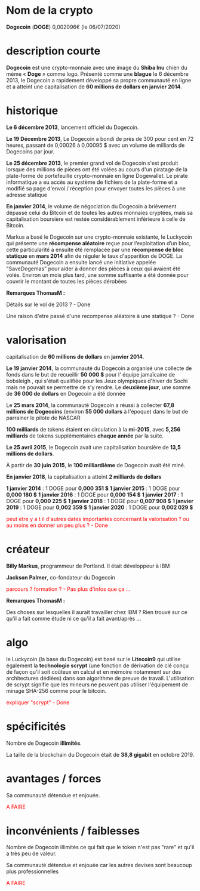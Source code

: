 # Nom de la crypto

**Dogecoin** (**DOGE**) 0,002096€ (le 06/07/2020)

# description courte

**Dogecoin** est une crypto-monnaie avec une image du **Shiba Inu** chien du mème « **Doge** » comme logo. Présenté comme une **blague** le 6 décembre 2013, le Dogecoin a rapidement développé sa propre communauté en ligne et a atteint une capitalisation de **60 millions de dollars en janvier 2014**.

# historique

**Le 6 décembre 2013**, lancement officiel du Dogecoin.

**Le 19 Décembre 2013**, Le Dogecoin a bondi de près de 300 pour cent en 72 heures, passant de 0,00026 à 0,00095 $ avec un volume de milliards de Dogecoins par jour.

**Le 25 décembre 2013**, le premier grand vol de Dogecoin s'est produit lorsque des millions de pièces ont été volées au cours d'un piratage de la plate-forme de portefeuille crypto-monnaie en ligne Dogewallet. Le pirate informatique a eu accès au système de fichiers de la plate-forme et a modifié sa page d'envoi / réception pour envoyer toutes les pièces à une adresse statique

**En janvier 2014**, le volume de négociation du Dogecoin a brièvement dépassé celui du Bitcoin et de toutes les autres monnaies cryptées, mais sa capitalisation boursière est restée considérablement inférieure à celle de Bitcoin.

Markus a basé le Dogecoin sur une crypto-monnaie existante, le Luckycoin qui présente une **récompense aléatoire** reçue pour l’exploitation d’un bloc, cette particularité a ensuite été remplacée par une **récompense de bloc statique** en **mars 2014** afin de réguler le taux d'apparition de DOGE. La communauté Dogecoin a ensuite lancé une initiative appelée "SaveDogemas" pour aider à donner des pièces à ceux qui avaient été volés. Environ un mois plus tard, une somme suffisante a été donnée pour couvrir le montant de toutes les pièces dérobées

<strong>Remarques ThomasM :</strong>
<p> Détails sur le vol de 2013 ? - Done</p>
<p> Une raison d'etre passé d'une recompense aléatoire à une statique  ? - Done</p>

# valorisation

capitalisation de **60 millions de dollars** en **janvier 2014**.

**Le 19 janvier 2014**, la communauté du Dogecoin a organisé une collecte de fonds dans le but de recueillir **50 000 $** pour l' équipe jamaïcaine de bobsleigh , qui s'était qualifiée pour les Jeux olympiques d'hiver de Sochi mais ne pouvait se permettre de s'y rendre. Le **deuxième jour**, une somme de **36 000 de dollars** en Dogecoin a été donnée

Le **25 mars 2014**, la communauté Dogecoin a réussi à collecter **67,8 millions de Dogecoins** (environ **55 000 dollars** à l'époque) dans le but de parrainer le pilote de NASCAR

**100 milliards** de tokens étaient en circulation à la **mi-2015**, avec **5,256 milliards** de tokens supplémentaires **chaque année** par la suite.

**Le 25 avril 2015**, le Dogecoin avait une capitalisation boursière de **13,5 millions de dollars**.

À partir de **30 juin 2015**, le **100 milliardième** de Dogecoin avait été miné.

**En janvier 2018**, la capitalisation a atteint **2 milliards de dollars**

**1 janvier 2014** : 1 DOGE pour **0,000 351 $**
**1 janvier 2015** : 1 DOGE pour **0,000 180 $**
**1 janvier 2016** : 1 DOGE pour **0,000 154 $**
**1 janvier 2017** : 1 DOGE pour **0,000 225 $**
**1 janvier 2018** : 1 DOGE pour **0,007 908 $**
**1 janvier 2019** : 1 DOGE pour **0,002 359 $**
**1 janvier 2020** : 1 DOGE pour **0,002 029 $**

<p style="color: red">peut etre y a t il d'autres dates importantes concernant la valorisation ? ou au moins en donner un peu plus ? - Done</p>

# créateur

**Billy Markus**, programmeur de Portland. Il était développeur à IBM

**Jackson Palmer**, co-fondateur du Dogecoin

<p style="color: red">parcours ? formation ? - Pas plus d'infos que ça ...</p>

<strong>Remarques ThomasM :</strong>
<p> Des choses sur lesquelles il aurait travailler chez IBM ? Rien trouvé sur ce qu'il a fait comme étude ni ce qu'il a fait avant/après ...</p>

# algo

le Luckycoin (la base du Dogecoin) est basé sur le **Litecoin9** qui utilise également la **technologie scrypt** (une fonction de dérivation de clé conçu de façon qu'il soit coûteux en calcul et en mémoire notamment sur des architectures dédiées) dans son algorithme de preuve de travail. 
L'utilisation de scrypt signifie que les mineurs ne peuvent pas utiliser l'équipement de minage SHA-256 comme pour le bitcoin.

<p style="color: red">expliquer "scrypt" - Done</p>


# spécificités

Nombre de Dogecoin **illimités**.

La taille de la blockchain du Dogecoin était de **38,8 gigabit** en octobre 2019.

# avantages / forces

Sa communauté détendue et enjouée.

<p style="color: red">A FAIRE</p>

# inconvénients / faiblesses

Nombre de Dogecoin illimités ce qui fait que le token n'est pas "rare" et qu'il a très peu de valeur.

Sa communauté détendue et enjouée car les autres devises sont beaucoup plus professionnelles

<p style="color: red">A FAIRE</p>
